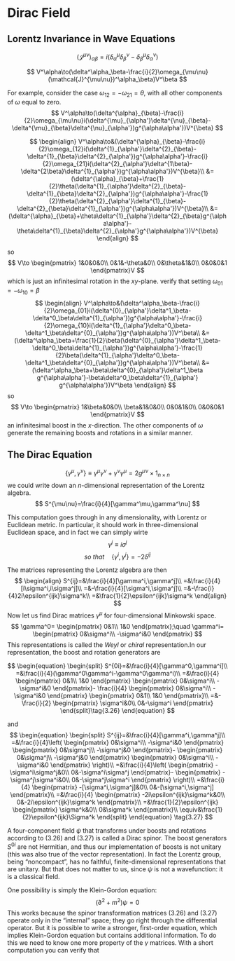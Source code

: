 



# Dirac Field

## Lorentz Invariance in Wave Equations
$$
(\mathcal{J}^{\mu\nu})_{\alpha\beta}=i(\delta^\mu_\alpha\delta^\nu_\beta-\delta^\mu_\beta\delta^\nu_\alpha)
$$

$$
V^\alpha\to(\delta^\alpha_\beta-\frac{i}{2}\omega_{\mu\nu}(\mathcal{J}^{\mu\nu})^\alpha_\beta)V^\beta
$$

For example, consider the case $\omega_{12}=-\omega_{21}=\theta$, with all other components of $\omega$ equal to zero.
$$
V^\alpha\to(\delta^{\alpha}_{\beta}-\frac{i}{2}\omega_{\mu\nu}i(\delta^{\mu}_{\alpha'}\delta^{\nu}_{\beta}-\delta^{\mu}_{\beta}\delta^{\nu}_{\alpha'})g^{\alpha\alpha'})V^{\beta}
$$

$$
\begin{align}
V^\alpha\to&(\delta^{\alpha}_{\beta}-\frac{i}{2}\omega_{12}i(\delta^{1}_{\alpha'}\delta^{2}_{\beta}-\delta^{1}_{\beta}\delta^{2}_{\alpha'})g^{\alpha\alpha'}-\frac{i}{2}\omega_{21}i(\delta^{2}_{\alpha'}\delta^{1\beta}-\delta^{2\beta}\delta^{1}_{\alpha'})g^{\alpha\alpha'})V^{\beta}\\
&=(\delta^{\alpha}_{\beta}+\frac{1}{2}\theta(\delta^{1}_{\alpha'}\delta^{2}_{\beta}-\delta^{1}_{\beta}\delta^{2}_{\alpha'})g^{\alpha\alpha'}-\frac{1}{2}\theta(\delta^{2}_{\alpha'}\delta^{1}_{\beta}-\delta^{2}_{\beta}\delta^{1}_{\alpha'})g^{\alpha\alpha'})V^{\beta}\\
&=(\delta^{\alpha}_{\beta}+\theta\delta^{1}_{\alpha'}\delta^{2}_{\beta}g^{\alpha\alpha'}-\theta\delta^{1}_{\beta}\delta^{2}_{\alpha'}g^{\alpha\alpha'})V^{\beta}
\end{align}
$$

so
$$
V\to
\begin{pmatrix}
1&0&0&0\\
0&1&-\theta&0\\
0&\theta&1&0\\
0&0&0&1
\end{pmatrix}V
$$
which is just an infinitesimal rotation in the $xy$-plane. verify that setting $\omega_{01}=-\omega_{10}=\beta$
$$
\begin{align}
V^\alpha\to&(\delta^\alpha_\beta-\frac{i}{2}\omega_{01}i(\delta^{0}_{\alpha'}\delta^1_\beta-\delta^0_\beta\delta^{1}_{\alpha'})g^{\alpha\alpha'}-\frac{i}{2}\omega_{10}i(\delta^{1}_{\alpha'}\delta^0_\beta-\delta^1_\beta\delta^{0}_{\alpha'})g^{\alpha\alpha'})V^\beta\\
&=(\delta^\alpha_\beta+\frac{1}{2}\beta(\delta^{0}_{\alpha'}\delta^1_\beta-\delta^0_\beta\delta^{1}_{\alpha'})g^{\alpha\alpha'}-\frac{1}{2}\beta(\delta^{1}_{\alpha'}\delta^0_\beta-\delta^1_\beta\delta^{0}_{\alpha'})g^{\alpha\alpha'})V^\beta\\
&=(\delta^\alpha_\beta+\beta\delta^{0}_{\alpha'}\delta^1_\beta g^{\alpha\alpha'}-\beta\delta^0_\beta\delta^{1}_{\alpha'} g^{\alpha\alpha'})V^\beta
\end{align}
$$
so
$$
V\to
\begin{pmatrix}
1&\beta&0&0\\
\beta&1&0&0\\
0&0&1&0\\
0&0&0&1
\end{pmatrix}V
$$
an infinitesimal boost in the $x$-direction. The other components of $\omega$ generate the remaining boosts and rotations in a similar manner.

[^note]:I forget the $g$ when I first calculate it. Don’t forget it!

## The Dirac Equation

$$
\{\gamma^\mu,\gamma^\nu\}\equiv\gamma^\mu\gamma^\nu+\gamma^\nu\gamma^\mu=2g^{\mu\nu}\times1_{n\times n}
$$
we could write down an $n$-dimensional representation of the Lorentz algebra.
$$
S^{\mu\nu}=\frac{i}{4}[\gamma^\mu,\gamma^\nu]
$$

This computation goes through in any dimensionality, with Lorentz or Euclidean metric. In particular, it should work in three-dimensional Euclidean space, and in fact we can simply wirte
$$
\gamma^j\equiv i\sigma^j
$$
$$
so\ that\quad	\{\gamma^i,\gamma^j\}=-2\delta^{ij}
$$

The matrices representing the Lorentz algebra are then
$$
\begin{align}
S^{ij}=&\frac{i}{4}[\gamma^i,\gamma^j]\\
=&\frac{i}{4}[i\sigma^i,i\sigma^j]\\
=&-\frac{i}{4}[\sigma^i,\sigma^j]\\
=&-\frac{i}{4}2i\epsilon^{ijk}\sigma^k\\
=&\frac{1}{2}\epsilon^{ijk}\sigma^k
\end{align}
$$
Now let us find Dirac matrices $\gamma^\mu$ for four-dimensional Minkowski space.
$$
\gamma^0=
\begin{pmatrix}
0&1\\
1&0
\end{pmatrix};\quad
\gamma^i=
\begin{pmatrix}
0&\sigma^i\\
-\sigma^i&0
\end{pmatrix}
$$
This representations is called the *Weyl* or *chiral* representation.In our representation, the boost and rotation generators are

$$
\begin{equation}
\begin{split}
S^{0i}=&\frac{i}{4}[\gamma^0,\gamma^i]\\
=&\frac{i}{4}(\gamma^0\gamma^i-\gamma^0\gamma^i)\\
=&\frac{i}{4}
\begin{pmatrix}
0&1\\
1&0
\end{pmatrix}
\begin{pmatrix}
0&\sigma^i\\
-\sigma^i&0
\end{pmatrix}-
\frac{i}{4}
\begin{pmatrix}
0&\sigma^i\\
-\sigma^i&0
\end{pmatrix}
\begin{pmatrix}
0&1\\
1&0
\end{pmatrix}\\
=&-\frac{i}{2}
\begin{pmatrix}
\sigma^i&0\\
0&-\sigma^i
\end{pmatrix}
\end{split}\tag{3.26}
\end{equation}
$$

and
$$
\begin{equation}
\begin{split}
S^{ij}=&\frac{i}{4}[\gamma^i,\gamma^j]\\
=&\frac{i}{4}\left(
\begin{pmatrix}
0&\sigma^i\\
-\sigma^i&0
\end{pmatrix}
\begin{pmatrix}
0&\sigma^j\\
-\sigma^j&0
\end{pmatrix}-
\begin{pmatrix}
0&\sigma^j\\
-\sigma^j&0
\end{pmatrix}
\begin{pmatrix}
0&\sigma^i\\
-\sigma^i&0
\end{pmatrix}
\right)\\
=&\frac{i}{4}\left(
\begin{pmatrix}
-\sigma^i\sigma^j&0\\
0&-\sigma^i\sigma^j
\end{pmatrix}-
\begin{pmatrix}
-\sigma^j\sigma^i&0\\
0&-\sigma^j\sigma^i
\end{pmatrix}
\right)\\
=&\frac{i}{4}
\begin{pmatrix}
-[\sigma^i,\sigma^j]&0\\
0&-[\sigma^i,\sigma^j]
\end{pmatrix}\\
=&\frac{i}{4}
\begin{pmatrix}
-2i\epsilon^{ijk}\sigma^k&0\\
0&-2i\epsilon^{ijk}\sigma^k
\end{pmatrix}\\
=&\frac{1}{2}\epsilon^{ijk}
\begin{pmatrix}
\sigma^k&0\\
0&\sigma^k
\end{pmatrix}\\
\equiv&\frac{1}{2}\epsilon^{ijk}\Sigma^k
\end{split}
\end{equation}
\tag{3.27}
$$

A four-component field $\psi$ that transforms under boosts and rotations according to $(3.26)$ and $(3.27)$ is called a Dirac spinor.  The boost generators $S^{0i}$ are not Hermitian, and thus our implementation of boosts is not unitary (this was also true of the vector representation). In fact the Lorentz group, being “noncompact”, has no faithful, finite-dimensional representations that are unitary. But that does not matter to us, since $\psi$ is not a wavefunction: it is a classical field.

One possibility is simply the Klein-Gordon equation:
$$
(\partial^2+m^2)\psi=0
$$
This works because the spinor transformation matrices (3.26) and (3.27) operate only in the “internal” space; they go right through the differential operator. But it is possible to write a stronger, first-order equation, which implies Klein-Gordon equation but contains additional information. To do this we need to know one more property of the $\gamma$ matrices. With a short computation you can verify that
[^note]: this case is $\mu,\rho,\sigma$ isn't equal to zero
$$
\begin{split}
[\gamma^\mu,S^{\rho\sigma}]=&[\gamma^\mu,\frac{1}{2}\epsilon^{\rho\sigma}_{\quad\alpha}\Sigma^\alpha]\\
=&\frac{1}{2}\epsilon^{\rho\sigma}_{\quad\alpha}[\gamma^\mu,\Sigma^\alpha]\\
=&\frac{1}{2}\epsilon^{\rho\sigma}_{\quad\alpha}
\begin{pmatrix}
0&[\sigma^\mu,\sigma^\alpha]\\
-[\sigma^\mu,\sigma^\alpha]&0
\end{pmatrix}\\
=&i\epsilon^{\rho\sigma}_{\quad\alpha}\epsilon^{\mu\alpha}_{\quad\nu}\gamma^\nu\\
=&i\epsilon^{\alpha\rho\sigma}\epsilon^{\alpha\nu\mu}\gamma^\nu\\
=&i(\delta^{\rho}_{\ \ \nu}\delta^{\sigma\mu}-\delta^{\rho\mu}\delta^{\sigma}_{\ \ \nu})\gamma^\nu\\
=&(\mathcal{J}^{\rho\sigma})^\mu_{\ \ \nu}\gamma^\nu
\end{split}
$$
[^note]:if $\rho$ is zero
$$
\begin{equation}
\begin{split}
	[\gamma^{\mu},S^{0\sigma}]=&[\gamma^{\mu},-\frac{i}{2}
\begin{pmatrix}
	\sigma^{\sigma} & 0 \\
	0 & -\sigma^{\sigma} \\
\end{pmatrix}
]\\
=&\frac{-i}{2}
\begin{pmatrix}
	0 & \sigma^{\mu} \\
	-\sigma^{\mu} &0  \\
\end{pmatrix}
\begin{pmatrix}
	\sigma^{\sigma} & 0 \\
	0 & -\sigma^{\sigma} \\
\end{pmatrix}+\frac{i}{2}
\begin{pmatrix}
	\sigma^{\sigma} & 0 \\
	0 & -\sigma^{\sigma} \\
\end{pmatrix}
\begin{pmatrix}
	0 & \sigma^{\mu} \\
	-\sigma^{\mu} &0  \\
\end{pmatrix}\\
=&-\frac{i}{2}
\begin{pmatrix}
	0 & -\sigma^{\mu}\sigma^{\sigma} \\
	-\sigma^{\mu}\sigma^{\sigma} & 0 \\
\end{pmatrix}+\frac{i}{2}
\begin{pmatrix}
	0 & \sigma^{\sigma}\sigma^{\mu} \\
	\sigma^{\sigma}\sigma^{\mu} & 0 \\
\end{pmatrix}\\
=&\frac{i}{2}
\begin{pmatrix}
	0 & \{\sigma^{\mu},\sigma^{\sigma}\} \\
	 \{\sigma^{\mu},\sigma^{\sigma}\}& 0 \\
\end{pmatrix}\\
=&\frac{i}{2}
\begin{pmatrix}
	0 & 2\delta^{\mu\sigma} \\
	 2\delta^{\mu\sigma}& 0 \\
\end{pmatrix}\\
=&i\delta^{\mu\sigma}\gamma^{0}\\
=&(\mathcal{J}^{0\sigma})^{\mu}_{\ \ \nu}\gamma^{\nu}
\end{split}
\end{equation}
$$
[^note]:if $\mu$ is zero
$$
\begin{equation}
\begin{split}
	[\gamma^{0},\frac{1}{2}\epsilon^{\rho\sigma\nu}\Sigma^{\nu}]=&\frac{1}{2}\epsilon^{\rho\sigma\nu}
\begin{pmatrix}
	0 & 1 \\
	1 & 0 \\
\end{pmatrix}
\begin{pmatrix}
	\sigma^{\nu} & 0 \\
	0 & \sigma^{\nu} \\
\end{pmatrix}-\frac{1}{2}\epsilon^{\rho,\sigma,\nu}
\begin{pmatrix}
	\sigma^{\nu} & 0 \\
	0 & \sigma^{\nu} \\
\end{pmatrix}
\begin{pmatrix}
	0 & 1 \\
	1 & 0 \\
\end{pmatrix}\\
=&\frac{1}{2}\epsilon^{\rho\sigma\nu}
\begin{pmatrix}
	0 & \sigma^{\nu} \\
	\sigma^{\nu} & 0 \\
\end{pmatrix}-
\frac{1}{2}\epsilon^{\rho\sigma\nu}
\begin{pmatrix}
	0 & \sigma^{\nu} \\
	\sigma^{\nu} & 0 \\
\end{pmatrix}\\
=&0\\
=&(\mathcal{J}^{\rho\sigma})^{0}_{\ \ \nu}\gamma^{\nu}
\end{split}
\end{equation}
$$

